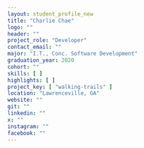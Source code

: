 ```yaml
---
layout: student_profile_new
title: "Charlie Chae"
logo: ""
header: ""
project_role: "Developer"
contact_email: ""
major: "I.T., Conc. Software Development"
graduation_year: 2020
cohort: ""
skills: [ ]
highlights: [ ]
project_key: [ "walking-trails" ]
location: "Lawrenceville, GA"
website: ""
git: ""
linkedin: ""
x: ""
instagram: ""
facebook: ""
---
```

